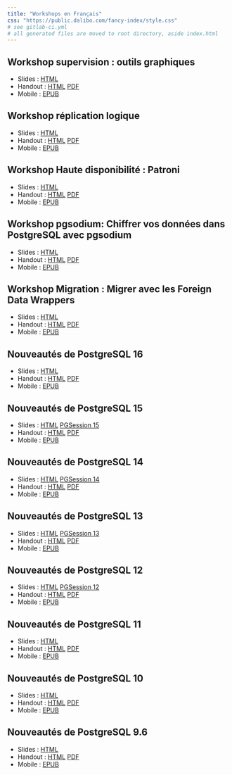 ```yaml
---
title: "Workshops en Français"
css: "https://public.dalibo.com/fancy-index/style.css"
# see gitlab-ci.yml
# all generated files are moved to root directory, aside index.html
---
```


Workshop supervision : outils graphiques
--------------------------------------------------------------------------------

* Slides : [HTML](supervision.slides.html)
* Handout : [HTML](supervision/supervision.handout.html) [PDF](supervision/supervision.pdf)
* Mobile : [EPUB](supervision/supervision.epub)

Workshop réplication logique
--------------------------------------------------------------------------------

* Slides : [HTML](replication-logique/replication-logique.slides.html)
* Handout : [HTML](replication-logique/replication-logique.handout.html) [PDF](replication-logique/replication-logique.pdf)
* Mobile : [EPUB](replication-logique/replication-logique.epub)

Workshop Haute disponibilité : Patroni
--------------------------------------------------------------------------------

* Slides : [HTML](patroni/patroni.slides.html)
* Handout : [HTML](patroni/patroni.handout.html) [PDF](patroni/patroni.pdf)
* Mobile : [EPUB](patroni/patroni.epub)

Workshop pgsodium: Chiffrer vos données dans PostgreSQL avec pgsodium
--------------------------------------------------------------------------------

* Slides : [HTML](atelier_pgsodium/pgsodium.slides.html)
* Handout : [HTML](atelier_pgsodium/pgsodium.handout.html) [PDF](atelier_pgsodium/pgsodium.pdf)
* Mobile : [EPUB](atelier_pgsodium/pgsodium.epub)

Workshop Migration : Migrer avec les Foreign Data Wrappers
--------------------------------------------------------------------------------

* Slides : [HTML](migration_fdw/migration_fdw.slides.html)
* Handout : [HTML](migration_fdw/migration_fdw.handout.html) [PDF](migration_fdw/migration_fdw.pdf)
* Mobile : [EPUB](migration_fdw/migration_fdw.epub)

Nouveautés de PostgreSQL 16
--------------------------------------------------------------------------------

* Slides : [HTML](ws16/160-postgresql_16.slides.html)
* Handout : [HTML](ws16/160-postgresql_16.handout.html) [PDF](ws16/160-postgresql_16.pdf)
* Mobile : [EPUB](ws16/160-postgresql_16.epub)

Nouveautés de PostgreSQL 15
--------------------------------------------------------------------------------

* Slides : [HTML](ws15/150-postgresql_15.slides.html) [PGSession 15](ws15/pgsession15.slides.html)
* Handout : [HTML](ws15/150-postgresql_15.handout.html) [PDF](ws15/150-postgresql_15.pdf)
* Mobile : [EPUB](ws15/150-postgresql_15.epub)

Nouveautés de PostgreSQL 14
--------------------------------------------------------------------------------

* Slides : [HTML](ws14/140-postgresql_14.slides.html) [PGSession 14](ws14/pgsession14.slides.html)
* Handout : [HTML](ws14/140-postgresql_14.handout.html) [PDF](ws14/140-postgresql_14.pdf)
* Mobile : [EPUB](ws14/140-postgresql_14.epub)

Nouveautés de PostgreSQL 13
--------------------------------------------------------------------------------

* Slides : [HTML](ws13/130-postgresql_13.slides.html) [PGSession 13](ws13/pgsession13.slides.html)
* Handout : [HTML](ws13/130-postgresql_13.handout.html) [PDF](ws13/130-postgresql_13.pdf)
* Mobile : [EPUB](ws13/130-postgresql_13.epub)

Nouveautés de PostgreSQL 12
--------------------------------------------------------------------------------

* Slides : [HTML](ws12/120-postgresql_12.slides.html) [PGSession 12](ws12/pgsession12.slides.html)
* Handout : [HTML](ws12/120-postgresql_12.handout.html) [PDF](ws12/120-postgresql_12.pdf)
* Mobile : [EPUB](ws12/120-postgresql_12.epub)

Nouveautés de PostgreSQL 11
--------------------------------------------------------------------------------

* Slides : [HTML](ws11/110-postgresql_11.slides.html)
* Handout : [HTML](ws11/110-postgresql_11.handout.html) [PDF](ws11/110-postgresql_11.pdf)
* Mobile : [EPUB](ws11/110-postgresql_11.epub)

Nouveautés de PostgreSQL 10
--------------------------------------------------------------------------------

* Slides : [HTML](ws10/100-postgresql_10.slides.html)
* Handout : [HTML](ws10/100-postgresql_10.handout.html) [PDF](ws10/100-postgresql_10.pdf)
* Mobile : [EPUB](ws10/100-postgresql_10.epub)

Nouveautés de PostgreSQL 9.6
--------------------------------------------------------------------------------

* Slides : [HTML](ws9.6/096-postgresql_9.6.slides.html)
* Handout : [HTML](ws9.6/096-postgresql_9.6.handout.html) [PDF](ws9.6/096-postgresql_9.6.pdf)
* Mobile : [EPUB](ws9.6/096-postgresql_9.6.epub)
